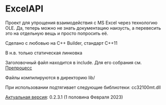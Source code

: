 ExcelAPI
========

Проект для упрощения взаимодействия с MS Excel через технологию OLE. 
Да, теперь можно не знать документацию наизусть, а перевесить это на
отдельную вещь и просто попросить её.

Сделано с любовью на C++ Builder, стандарт С++11

В н.в. только статическая линковка

Заголовочный файл находится в include. Для его собрания см. 
[Препроцесс](preprocess\README.md)

Файлы компилируются в директорию lib/

При использовании подтягивает следующие библиотеки:
cc32100mt.dll

[Актуальная версия](TODO.md#версия-0231-февраль-23): 0.2.3.1 (1 половина Февраля 2023)

